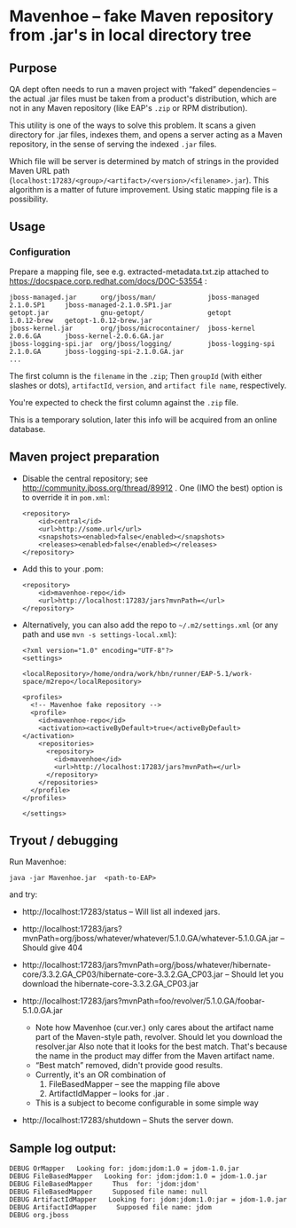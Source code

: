 
# Mavenhoe – fake Maven repository from .jar's in local directory tree

## Purpose

QA dept often needs to run a maven project with “faked” dependencies – the actual .jar files must be taken from a product's distribution, which are not in any Maven repository (like EAP's `.zip` or RPM distribution).

This utility is one of the ways to solve this problem. It scans a given directory for .jar files, indexes them, and opens a server acting as a Maven repository, in the sense of serving the indexed `.jar` files.

Which file will be server is determined by match of strings in the provided Maven URL path (`localhost:17283/<group>/<artifact>/<version>/<filename>.jar`). This algorithm is a matter of future improvement. Using static mapping file is a possibility.

## Usage

### Configuration

Prepare a mapping file, see e.g. extracted-metadata.txt.zip attached to https://docspace.corp.redhat.com/docs/DOC-53554 :


    jboss-managed.jar      org/jboss/man/             jboss-managed      2.1.0.SP1     jboss-managed-2.1.0.SP1.jar
    getopt.jar             gnu-getopt/                getopt             1.0.12-brew   getopt-1.0.12-brew.jar
    jboss-kernel.jar       org/jboss/microcontainer/  jboss-kernel       2.0.6.GA      jboss-kernel-2.0.6.GA.jar
    jboss-logging-spi.jar  org/jboss/logging/         jboss-logging-spi  2.1.0.GA      jboss-logging-spi-2.1.0.GA.jar
    ...


The first column is the `filename` in the `.zip`; Then `groupId` (with either slashes or dots), `artifactId`, `version`, and `artifact file name`, respectively.

You're expected to check the first column against the `.zip` file.

This is a temporary solution, later this info will be acquired from an online database.

## Maven project preparation

* Disable the central repository; see http://community.jboss.org/thread/89912 . One (IMO the best) option is to override it in `pom.xml`:

      <repository>
          <id>central</id>
          <url>http://some.url</url>
          <snapshots><enabled>false</enabled></snapshots>
          <releases><enabled>false</enabled></releases>
      </repository>

* Add this to your .pom:

      <repository>
          <id>mavenhoe-repo</id>
          <url>http://localhost:17283/jars?mvnPath=</url>
      </repository>

* Alternatively, you can also add the repo to `~/.m2/settings.xml` (or any path and use `mvn -s settings-local.xml`):

      <?xml version="1.0" encoding="UTF-8"?>
      <settings>

      <localRepository>/home/ondra/work/hbn/runner/EAP-5.1/work-space/m2repo</localRepository>

      <profiles>
        <!-- Mavenhoe fake repository -->
        <profile>
          <id>mavenhoe-repo</id>
          <activation><activeByDefault>true</activeByDefault></activation>
          <repositories>
            <repository>
              <id>mavenhoe</id>
              <url>http://localhost:17283/jars?mvnPath=</url>
            </repository>
          </repositories>
        </profile>
      </profiles>

      </settings>

## Tryout / debugging

Run Mavenhoe:

    java -jar Mavenhoe.jar  <path-to-EAP>

and try:

  * http://localhost:17283/status – Will list all indexed jars.
  * http://localhost:17283/jars?mvnPath=org/jboss/whatever/whatever/5.1.0.GA/whatever-5.1.0.GA.jar – Should give 404
  * http://localhost:17283/jars?mvnPath=org/jboss/whatever/hibernate-core/3.3.2.GA_CP03/hibernate-core-3.3.2.GA_CP03.jar – Should let you download the hibernate-core-3.3.2.GA_CP03.jar
  * http://localhost:17283/jars?mvnPath=foo/revolver/5.1.0.GA/foobar-5.1.0.GA.jar
    * Note how Mavenhoe (cur.ver.) only cares about the artifact name part of the Maven-style path, revolver.
       Should let you download the resolver.jar
       Also note that it looks for the best match. That's because the name in the product may differ from the Maven artifact name.
    * “Best match” removed, didn't provide good results.
    * Currently, it's an OR combination of
        1. FileBasedMapper – see the mapping file above
        2. ArtifactIdMapper – looks for <artifactId>.jar .
    * This is a subject to become configurable in some simple way

 * http://localhost:17283/shutdown – Shuts the server down.

## Sample log output:

    DEBUG OrMapper   Looking for: jdom:jdom:1.0 = jdom-1.0.jar
    DEBUG FileBasedMapper   Looking for: jdom:jdom:1.0 = jdom-1.0.jar
    DEBUG FileBasedMapper     Thus  for: 'jdom:jdom'
    DEBUG FileBasedMapper     Supposed file name: null
    DEBUG ArtifactIdMapper   Looking for: jdom:jdom:1.0:jar = jdom-1.0.jar
    DEBUG ArtifactIdMapper     Supposed file name: jdom
    DEBUG org.jboss
